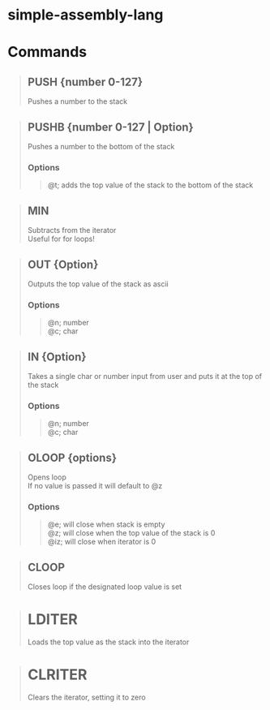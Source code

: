 # simple-assembly-lang
 
# Commands
> ## PUSH {number 0-127}
> Pushes a number to the stack  

> ## PUSHB {number 0-127 | Option}
> Pushes a number to the bottom of the stack  
> ### Options  
>> @t; adds the top value of the stack to the bottom of the stack

> ## MIN
> Subtracts from the iterator  
> Useful for for loops!  

> ## OUT {Option}
> Outputs the top value of the stack as ascii  
> ### Options
>> @n; number  
>> @c; char  

> ## IN {Option}
> Takes a single char or number input from user and puts it at the top of the stack  
> ### Options
>> @n; number  
>> @c; char  

> ## OLOOP {options}
> Opens loop  
> If no value is passed it will default to @z  
> ### Options
>> @e; will close when stack is empty  
>> @z; will close when the top value of the stack is 0  
>> @iz; will close when iterator is 0  

> ## CLOOP
> Closes loop if the designated loop value is set  

> # LDITER
> Loads the top value as the stack into the iterator  

> # CLRITER
> Clears the iterator, setting it to zero  